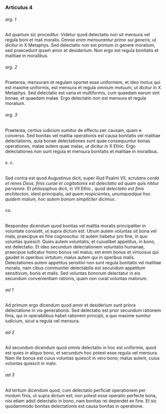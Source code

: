### Articulus 4

###### arg. 1
Ad quartum sic proceditur. Videtur quod delectatio non sit mensura vel regula boni et mali moralis. *Omnia enim mensurantur primo sui generis*, ut dicitur in X Metaphys. Sed delectatio non est primum in genere moralium, sed praecedunt ipsam amor et desiderium. Non ergo est regula bonitatis et malitiae in moralibus.

###### arg. 2
Praeterea, mensuram et regulam oportet esse uniformem, et ideo motus qui est maxime uniformis, est mensura et regula omnium motuum, ut dicitur in X Metaphys. Sed delectatio est varia et multiformis, cum quaedam earum sint bonae, et quaedam malae. Ergo delectatio non est mensura et regula moralium.

###### arg. 3
Praeterea, certius iudicium sumitur de effectu per causam, quam e converso. Sed bonitas vel malitia operationis est causa bonitatis vel malitiae delectationis, quia bonae delectationes sunt quae consequuntur bonas operationes, malae autem quae malas, ut dicitur in X Ethic. Ergo delectationes non sunt regula et mensura bonitatis et malitiae in moralibus.

###### s. c.
Sed contra est quod Augustinus dicit, super illud Psalmi VII, *scrutans corda et renes Deus, finis curae et cogitationis est delectatio ad quam quis nititur pervenire*. Et philosophus dicit, in VII Ethic., quod *delectatio est finis architecton*, idest principalis, *ad quem respicientes, unumquodque hoc quidem malum, hoc autem bonum simpliciter dicimus*.

###### co.
Respondeo dicendum quod bonitas vel malitia moralis principaliter in voluntate consistit, ut supra dictum est. Utrum autem voluntas sit bona vel mala, praecipue ex fine cognoscitur. Id autem habetur pro fine, in quo voluntas quiescit. Quies autem voluntatis, et cuiuslibet appetitus, in bono, est delectatio. Et ideo secundum delectationem voluntatis humanae, praecipue iudicatur homo bonus vel malus; est enim bonus et virtuosus qui gaudet in operibus virtutum; malus autem qui in operibus malis. Delectationes autem appetitus sensitivi non sunt regula bonitatis vel malitiae moralis, nam cibus communiter delectabilis est secundum appetitum sensitivum, bonis et malis. Sed voluntas bonorum delectatur in eis secundum convenientiam rationis, quam non curat voluntas malorum.

###### ad 1
Ad primum ergo dicendum quod amor et desiderium sunt priora delectatione in via generationis. Sed delectatio est prior secundum rationem finis, qui in operabilibus habet rationem principii, a quo maxime sumitur iudicium, sicut a regula vel mensura.

###### ad 2
Ad secundum dicendum quod omnis delectatio in hoc est uniformis, quod est quies in aliquo bono, et secundum hoc potest esse regula vel mensura. Nam ille bonus est cuius voluntas quiescit in vero bono; malus autem, cuius voluntas quiescit in malo.

###### ad 3
Ad tertium dicendum quod, cum delectatio perficiat operationem per modum finis, ut supra dictum est; non potest esse operatio perfecte bona, nisi etiam adsit delectatio in bono, nam bonitas rei dependet ex fine. Et sic quodammodo bonitas delectationis est causa bonitas in operatione.

